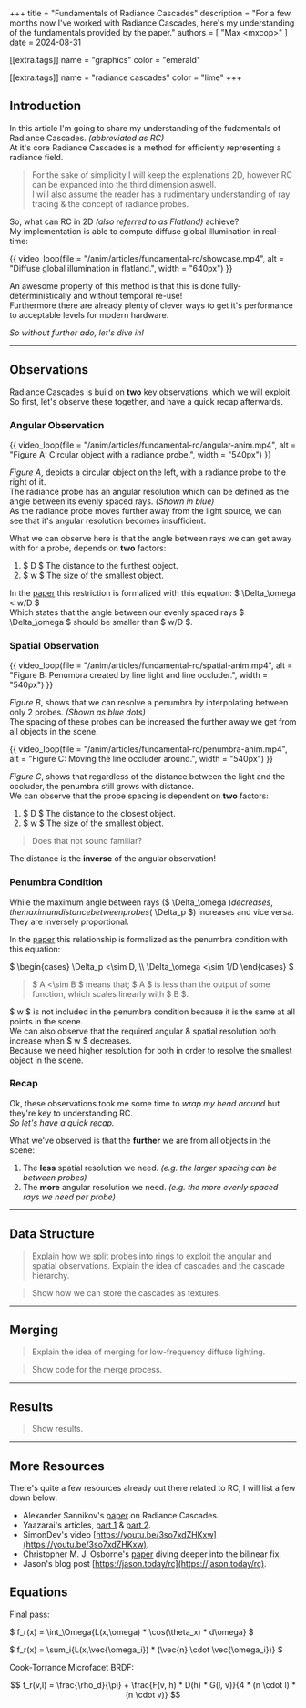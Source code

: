 +++
title = "Fundamentals of Radiance Cascades"
description = "For a few months now I've worked with Radiance Cascades, here's my understanding of the fundamentals provided by the paper."
authors = [ "Max &lt;mxcop&gt;" ]
date = 2024-08-31

[[extra.tags]]
name = "graphics"
color = "emerald"

[[extra.tags]]
name = "radiance cascades"
color = "lime"
+++

## Introduction

In this article I'm going to share my understanding of the fudamentals of Radiance Cascades. *(abbreviated as RC)*  
At it's core Radiance Cascades is a method for efficiently representing a <span class="highlight">radiance field</span>.

> For the sake of simplicity I will keep the explenations 2D, however RC can be expanded into the third dimension aswell.  
> I will also assume the reader has a rudimentary understanding of ray tracing & the concept of radiance probes.

So, what can RC in 2D *(also referred to as Flatland)* achieve?  
My implementation is able to compute <span class="highlight">diffuse global illumination</span> in real-time:

<!-- {{ image(
    src="/img/articles/fundamental-rc/showcase.png", alt="Diffuse global illumination in flatland.",
    width="640px"
) }} -->

{{ video_loop(file = "/anim/articles/fundamental-rc/showcase.mp4", alt = "Diffuse global illumination in flatland.", width = "640px") }}

An awesome property of this method is that this is done <span class="highlight">fully-deterministically</span> and without temporal re-use!  
Furthermore there are already plenty of clever ways to get it's performance to acceptable levels for modern hardware.

*So without further ado, let's dive in!*

---

## Observations

Radiance Cascades is build on **two** key observations, which we will exploit.  
So first, let's observe these together, and have a <span class="highlight">quick recap</span> afterwards.

### Angular Observation

{{ video_loop(file = "/anim/articles/fundamental-rc/angular-anim.mp4", alt = "Figure A: Circular object with a radiance probe.", width = "540px") }}

*Figure A*, depicts a <span class="highlight">circular object</span> on the left, with a radiance probe to the right of it.  
The radiance probe has an angular resolution which can be defined as the angle between its evenly spaced rays. *(Shown in blue)*  
As the radiance probe moves <span class="highlight">further away</span> from the light source, we can see that it's <span class="highlight">angular resolution</span> becomes insufficient.

What we can observe here is that the angle between rays we can get away with for a probe, depends on **two** factors:
1. $ D $ The <span class="highlight">distance</span> to the furthest object.
2. $ w $ The <span class="highlight">size</span> of the smallest object.

In the [paper](https://github.com/Raikiri/RadianceCascadesPaper) this restriction is formalized with this equation: $ \Delta_\omega < w/D $  
Which states that the angle between our evenly spaced rays $ \Delta_\omega $ should be smaller than $ w/D $.

### Spatial Observation

{{ video_loop(file = "/anim/articles/fundamental-rc/spatial-anim.mp4", alt = "Figure B: Penumbra created by line light and line occluder.", width = "540px") }}

*Figure B*, shows that we can resolve a penumbra by <span class="highlight">interpolating</span> between only 2 probes. *(Shown as blue dots)*  
The spacing of these probes can be increased the further away we get from all objects in the scene.

{{ video_loop(file = "/anim/articles/fundamental-rc/penumbra-anim.mp4", alt = "Figure C: Moving the line occluder around.", width = "540px") }}

*Figure C*, shows that regardless of the distance between the light and the occluder, the penumbra still grows with distance.  
We can observe that the probe spacing is dependent on **two** factors:
1. $ D $ The <span class="highlight">distance</span> to the closest object.
2. $ w $ The <span class="highlight">size</span> of the smallest object.

> Does that not sound familiar?

The <span class="highlight">distance</span> is the **inverse** of the angular observation!  

### Penumbra Condition

While the maximum angle between rays ($ \Delta_\omega $) decreases, the maximum distance between probes ($ \Delta_p $) increases and vice versa.  
They are <span class="highlight">inversely proportional</span>.

In the [paper](https://github.com/Raikiri/RadianceCascadesPaper) this relationship is formalized as the <span class="highlight">penumbra condition</span> with this equation:

$
\begin{cases}
    \Delta_p <\sim D, \\\\
    \Delta_\omega <\sim 1/D
\end{cases}
$
> $ A <\sim B $ means that; $ A $ is less than the output of some function, which scales linearly with $ B $.

$ w $ is not included in the <span class="highlight">penumbra condition</span> because it is the same at all points in the scene.  
We can also observe that the required angular & spatial resolution both increase when $ w $ decreases.  
Because we need higher resolution for both in order to resolve the smallest object in the scene.

### Recap

Ok, these <span class="highlight">observations</span> took me some time to *wrap my head around* but they're key to understanding RC.  
*So let's have a quick recap.*  

What we've <span class="highlight">observed</span> is that the **further** we are from all objects in the scene:
1. The **less** spatial resolution we need. *(e.g. the larger spacing can be between probes)*
2. The **more** angular resolution we need. *(e.g. the more evenly spaced rays we need per probe)*

---

## Data Structure

> Explain how we split probes into rings to exploit the angular and spatial observations.
> Explain the idea of cascades and the cascade hierarchy.

> Show how we can store the cascades as textures.

---

## Merging

> Explain the idea of merging for low-frequency diffuse lighting.

> Show code for the merge process.

---

## Results

> Show results.

---

## More Resources

There's quite a few resources already out there related to RC, I will list a few down below:
- Alexander Sannikov's [paper](https://github.com/Raikiri/RadianceCascadesPaper) on Radiance Cascades.
- Yaazarai's articles, [part 1](https://mini.gmshaders.com/p/radiance-cascades) & [part 2](https://mini.gmshaders.com/p/radiance-cascades2).
- SimonDev's video [https://youtu.be/3so7xdZHKxw](https://youtu.be/3so7xdZHKxw).
- Christopher M. J. Osborne's [paper](https://arxiv.org/abs/2408.14425) diving deeper into the bilinear fix.
- Jason's blog post [https://jason.today/rc](https://jason.today/rc).

## Equations

Final pass:

$ f_r(x) = \int_\Omega{L(x,\omega) * \cos(\theta_x) * d\omega} $

$ f_r(x) = \sum_i{L(x,\vec{\omega_i}) * (\vec{n} \cdot \vec{\omega_i})} $

Cook-Torrance Microfacet BRDF:

$$ f_r(v,l) = \frac{\rho_d}{\pi} + \frac{F(v, h) * D(h) * G(l, v)}{4 * (n \cdot l) * (n \cdot v)} $$
